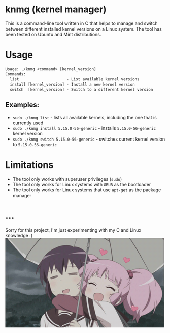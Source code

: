 # knmg (kernel manager)
This is a command-line tool written in C that helps to manage and switch between different installed kernel versions on a Linux system. The tool has been tested on Ubuntu and Mint distributions.

# Usage
```
Usage: ./knmg <command> [kernel_version]
Commands:
  list                     - List available kernel versions
  install [kernel_version] - Install a new kernel version
  switch  [kernel_version] - Switch to a different kernel version
```
## Examples:
- `sudo ./knmg list` - lists all available kernels, including the one that is currently used 
- `sudo ./knmg install 5.15.0-56-generic` - installs `5.15.0-56-generic` kernel version
- `sudo ./knmg switch 5.15.0-56-generic` - switches current kernel version to `5.15.0-56-generic`

# Limitations
- The tool only works with superuser privileges (`sudo`)
- The tool only works for Linux systems with `GRUB` as the bootloader
- The tool only works for Linux systems that use `apt-get` as the package manager

# ...
Sorry for this project, I'm just experimenting with my C and Linux knowledge :(
<img src="img/nah.gif">

